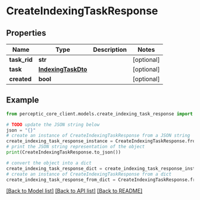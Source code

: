 # CreateIndexingTaskResponse


## Properties

Name | Type | Description | Notes
------------ | ------------- | ------------- | -------------
**task_rid** | **str** |  | [optional] 
**task** | [**IndexingTaskDto**](IndexingTaskDto.md) |  | [optional] 
**created** | **bool** |  | [optional] 

## Example

```python
from perceptic_core_client.models.create_indexing_task_response import CreateIndexingTaskResponse

# TODO update the JSON string below
json = "{}"
# create an instance of CreateIndexingTaskResponse from a JSON string
create_indexing_task_response_instance = CreateIndexingTaskResponse.from_json(json)
# print the JSON string representation of the object
print(CreateIndexingTaskResponse.to_json())

# convert the object into a dict
create_indexing_task_response_dict = create_indexing_task_response_instance.to_dict()
# create an instance of CreateIndexingTaskResponse from a dict
create_indexing_task_response_from_dict = CreateIndexingTaskResponse.from_dict(create_indexing_task_response_dict)
```
[[Back to Model list]](../README.md#documentation-for-models) [[Back to API list]](../README.md#documentation-for-api-endpoints) [[Back to README]](../README.md)


